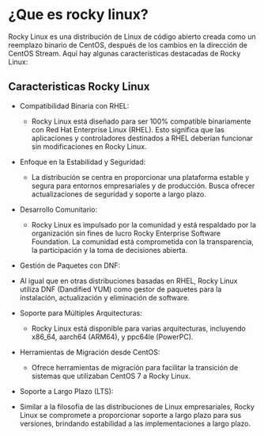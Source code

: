 # ¿Que es rocky linux?
Rocky Linux es una distribución de Linux de código abierto creada como un reemplazo binario de CentOS, después de los cambios en la dirección de CentOS Stream. Aquí hay algunas características destacadas de Rocky Linux:
## Caracteristicas Rocky Linux
* Compatibilidad Binaria con RHEL:

  * Rocky Linux está diseñado para ser 100% compatible binariamente con Red Hat Enterprise Linux (RHEL). Esto significa que las aplicaciones y controladores destinados a RHEL deberían funcionar sin modificaciones en Rocky Linux.
* Enfoque en la Estabilidad y Seguridad:

  * La distribución se centra en proporcionar una plataforma estable y segura para entornos empresariales y de producción. Busca ofrecer actualizaciones de seguridad y soporte a largo plazo.
* Desarrollo Comunitario:

  * Rocky Linux es impulsado por la comunidad y está respaldado por la organización sin fines de lucro Rocky Enterprise Software Foundation. La comunidad está comprometida con la transparencia, la participación y la toma de decisiones abierta.
* Gestión de Paquetes con DNF:

 * Al igual que en otras distribuciones basadas en RHEL, Rocky Linux utiliza DNF (Dandified YUM) como gestor de paquetes para la instalación, actualización y eliminación de software.
* Soporte para Múltiples Arquitecturas:

   *  Rocky Linux está disponible para varias arquitecturas, incluyendo x86_64, aarch64 (ARM64), y ppc64le (PowerPC).
* Herramientas de Migración desde CentOS:

  * Ofrece herramientas de migración para facilitar la transición de sistemas que utilizaban CentOS 7 a Rocky Linux.
* Soporte a Largo Plazo (LTS):

*  Similar a la filosofía de las distribuciones de Linux empresariales, Rocky Linux se compromete a proporcionar soporte a largo plazo para sus versiones, brindando estabilidad a las implementaciones a largo plazo.
